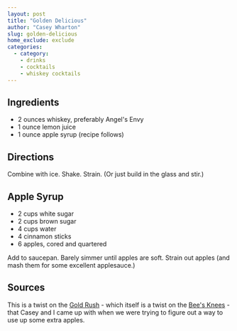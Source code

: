 ```yaml
---
layout: post
title: "Golden Delicious"
author: "Casey Wharton"
slug: golden-delicious
home_exclude: exclude
categories:
  - category:
    - drinks
    - cocktails
    - whiskey cocktails
---
```


## Ingredients

- 2 ounces whiskey, preferably Angel's Envy
- 1 ounce lemon juice
- 1 ounce apple syrup (recipe follows)

## Directions

Combine with ice. Shake. Strain. (Or just build in the glass and stir.)

## Apple Syrup

- 2 cups white sugar
- 2 cups brown sugar
- 4 cups water
- 4 cinnamon sticks
- 6 apples, cored and quartered

Add to saucepan. Barely simmer until apples are soft. Strain out apples (and mash them for some excellent applesauce.)

## Sources

This is a twist on the [Gold Rush](/gold-rush.html) - which itself is a twist on the [Bee's Knees](/bees-knees.html) - that Casey and I came up with when we were trying to figure out a way to use up some extra apples.
